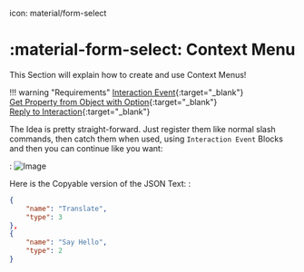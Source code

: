 icon: material/form-select

# :material-form-select: Context Menu
This Section will explain how to create and use Context Menus!

!!! warning "Requirements"
    [Interaction Event](https://blocks.dbb.software/Blocks/interaction_event.js){:target="_blank"}  
    [Get Property from Object with Option](https://blocks.dbb.software/Blocks/get_property_from_object_option.js){:target="_blank"}  
    [Reply to Interaction](https://blocks.dbb.software/Blocks/reply_interaction.js){:target="_blank"}  

The Idea is pretty straight-forward. Just register them like normal slash commands, then catch them when used, using `Interaction Event` Blocks and then you can continue like you want:  

:   ![Image](https://i.imgur.com/qq99T1E.png)

Here is the Copyable version of the JSON Text:
:   
``` json
{
    "name": "Translate",
    "type": 3
},
{
    "name": "Say Hello",
    "type": 2
}
```